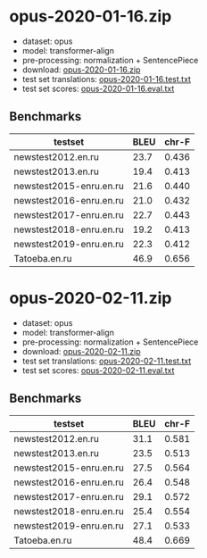 # opus-2020-01-16.zip

* dataset: opus
* model: transformer-align
* pre-processing: normalization + SentencePiece
* download: [opus-2020-01-16.zip](https://object.pouta.csc.fi/OPUS-MT-models/en-ru/opus-2020-01-16.zip)
* test set translations: [opus-2020-01-16.test.txt](https://object.pouta.csc.fi/OPUS-MT-models/en-ru/opus-2020-01-16.test.txt)
* test set scores: [opus-2020-01-16.eval.txt](https://object.pouta.csc.fi/OPUS-MT-models/en-ru/opus-2020-01-16.eval.txt)

## Benchmarks

| testset               | BLEU  | chr-F |
|-----------------------|-------|-------|
| newstest2012.en.ru 	| 23.7 	| 0.436 |
| newstest2013.en.ru 	| 19.4 	| 0.413 |
| newstest2015-enru.en.ru 	| 21.6 	| 0.440 |
| newstest2016-enru.en.ru 	| 21.0 	| 0.432 |
| newstest2017-enru.en.ru 	| 22.7 	| 0.443 |
| newstest2018-enru.en.ru 	| 19.2 	| 0.413 |
| newstest2019-enru.en.ru 	| 22.3 	| 0.412 |
| Tatoeba.en.ru 	| 46.9 	| 0.656 |

# opus-2020-02-11.zip

* dataset: opus
* model: transformer-align
* pre-processing: normalization + SentencePiece
* download: [opus-2020-02-11.zip](https://object.pouta.csc.fi/OPUS-MT-models/en-ru/opus-2020-02-11.zip)
* test set translations: [opus-2020-02-11.test.txt](https://object.pouta.csc.fi/OPUS-MT-models/en-ru/opus-2020-02-11.test.txt)
* test set scores: [opus-2020-02-11.eval.txt](https://object.pouta.csc.fi/OPUS-MT-models/en-ru/opus-2020-02-11.eval.txt)

## Benchmarks

| testset               | BLEU  | chr-F |
|-----------------------|-------|-------|
| newstest2012.en.ru 	| 31.1 	| 0.581 |
| newstest2013.en.ru 	| 23.5 	| 0.513 |
| newstest2015-enru.en.ru 	| 27.5 	| 0.564 |
| newstest2016-enru.en.ru 	| 26.4 	| 0.548 |
| newstest2017-enru.en.ru 	| 29.1 	| 0.572 |
| newstest2018-enru.en.ru 	| 25.4 	| 0.554 |
| newstest2019-enru.en.ru 	| 27.1 	| 0.533 |
| Tatoeba.en.ru 	| 48.4 	| 0.669 |

